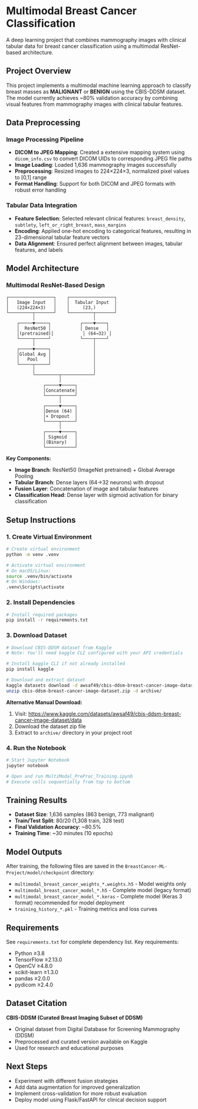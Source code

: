 # Multimodal Breast Cancer Classification

A deep learning project that combines mammography images with clinical tabular data for breast cancer classification using a multimodal ResNet-based architecture.

## Project Overview

This project implements a multimodal machine learning approach to classify breast masses as **MALIGNANT** or **BENIGN** using the CBIS-DDSM dataset. The model currently achieves ~80% validation accuracy by combining visual features from mammography images with clinical tabular features.

## Data Preprocessing

### Image Processing Pipeline
- **DICOM to JPEG Mapping**: Created a extensive mapping system using `dicom_info.csv` to convert DICOM UIDs to corresponding JPEG file paths
- **Image Loading**: Loaded 1,636 mammography images successfully 
- **Preprocessing**: Resized images to 224×224×3, normalized pixel values to [0,1] range
- **Format Handling**: Support for both DICOM and JPEG formats with robust error handling

### Tabular Data Integration
- **Feature Selection**: Selected relevant clinical features: `breast_density`, `subtlety`, `left_or_right_breast`, `mass_margins`
- **Encoding**: Applied one-hot encoding to categorical features, resulting in 23-dimensional tabular feature vectors
- **Data Alignment**: Ensured perfect alignment between images, tabular features, and labels

## Model Architecture

### Multimodal ResNet-Based Design
```
┌─────────────────┐    ┌─────────────────┐
│   Image Input   │    │  Tabular Input  │
│   (224×224×3)   │    │     (23,)       │
└─────────┬───────┘    └─────────┬───────┘
          │                      │
    ┌─────▼─────┐           ┌────▼────┐
    │  ResNet50 │           │ Dense   │
    │(pretrained)│           │ (64→32) │
    └─────┬─────┘           └────┬────┘
          │                      │
    ┌─────▼─────┐                │
    │Global Avg │                │
    │   Pool    │                │
    └─────┬─────┘                │
          │                      │
          └─────────┬────────────┘
                    │
              ┌─────▼─────┐
              │Concatenate│
              └─────┬─────┘
                    │
              ┌─────▼─────┐
              │Dense (64) │
              │+ Dropout  │
              └─────┬─────┘
                    │
              ┌─────▼─────┐
              │ Sigmoid   │
              │(Binary)   │
              └───────────┘
```

**Key Components:**
- **Image Branch**: ResNet50 (ImageNet pretrained) + Global Average Pooling
- **Tabular Branch**: Dense layers (64→32 neurons) with dropout
- **Fusion Layer**: Concatenation of image and tabular features
- **Classification Head**: Dense layer with sigmoid activation for binary classification

## Setup Instructions

### 1. Create Virtual Environment
```bash
# Create virtual environment
python -m venv .venv

# Activate virtual environment
# On macOS/Linux:
source .venv/bin/activate
# On Windows:
.venv\Scripts\activate
```

### 2. Install Dependencies
```bash
# Install required packages
pip install -r requirements.txt
```

### 3. Download Dataset
```bash
# Download CBIS-DDSM dataset from Kaggle
# Note: You'll need kaggle CLI configured with your API credentials

# Install kaggle CLI if not already installed
pip install kaggle

# Download and extract dataset
kaggle datasets download -d awsaf49/cbis-ddsm-breast-cancer-image-dataset
unzip cbis-ddsm-breast-cancer-image-dataset.zip -d archive/
```

**Alternative Manual Download:**
1. Visit: https://www.kaggle.com/datasets/awsaf49/cbis-ddsm-breast-cancer-image-dataset/data
2. Download the dataset zip file
3. Extract to `archive/` directory in your project root

### 4. Run the Notebook
```bash
# Start Jupyter Notebook
jupyter notebook

# Open and run MultiModal_PreProc_Training.ipynb
# Execute cells sequentially from top to bottom
```

## Training Results

- **Dataset Size**: 1,636 samples (863 benign, 773 malignant)
- **Train/Test Split**: 80/20 (1,308 train, 328 test)
- **Final Validation Accuracy**: ~80.5%
- **Training Time**: ~30 minutes (10 epochs)

## Model Outputs

After training, the following files are saved in the `BreastCancer-ML-Project/model/checkpoint` directory:
- `multimodal_breast_cancer_weights_*.weights.h5` - Model weights only
- `multimodal_breast_cancer_model_*.h5` - Complete model (legacy format)
- `multimodal_breast_cancer_model_*.keras` - Complete model (Keras 3 format) recommended for model deployment
- `training_history_*.pkl` - Training metrics and loss curves

## Requirements

See `requirements.txt` for complete dependency list. Key requirements:
- Python ≥3.8
- TensorFlow ≥2.13.0
- OpenCV ≥4.8.0
- scikit-learn ≥1.3.0
- pandas ≥2.0.0
- pydicom ≥2.4.0

## Dataset Citation

**CBIS-DDSM (Curated Breast Imaging Subset of DDSM)**
- Original dataset from Digital Database for Screening Mammography (DDSM)
- Preprocessed and curated version available on Kaggle
- Used for research and educational purposes

## Next Steps

- Experiment with different fusion strategies
- Add data augmentation for improved generalization
- Implement cross-validation for more robust evaluation
- Deploy model using Flask/FastAPI for clinical decision support
